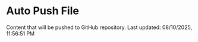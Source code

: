 # Auto Push File

Content that will be pushed to GitHub repository.
Last updated: 08/10/2025, 11:56:51 PM